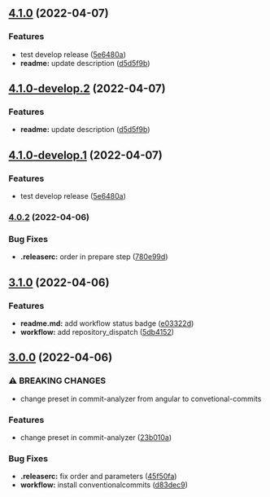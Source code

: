 ## [4.1.0](https://github.com/martcus/try-semantic/compare/v4.0.2...v4.1.0) (2022-04-07)


### Features

* test develop release ([5e6480a](https://github.com/martcus/try-semantic/commit/5e6480a4d7626c8d79725d1a27b0193502eb2491))
* **readme:** update description ([d5d5f9b](https://github.com/martcus/try-semantic/commit/d5d5f9b6bb4d5b67ba8b3213ce43b7fdfa174064))

## [4.1.0-develop.2](https://github.com/martcus/try-semantic/compare/v4.1.0-develop.1...v4.1.0-develop.2) (2022-04-07)


### Features

* **readme:** update description ([d5d5f9b](https://github.com/martcus/try-semantic/commit/d5d5f9b6bb4d5b67ba8b3213ce43b7fdfa174064))

## [4.1.0-develop.1](https://github.com/martcus/try-semantic/compare/v4.0.2...v4.1.0-develop.1) (2022-04-07)


### Features

* test develop release ([5e6480a](https://github.com/martcus/try-semantic/commit/5e6480a4d7626c8d79725d1a27b0193502eb2491))

### [4.0.2](https://github.com/martcus/try-semantic/compare/v4.0.1...v4.0.2) (2022-04-06)


### Bug Fixes

* **.releaserc:** order in prepare step ([780e99d](https://github.com/martcus/try-semantic/commit/780e99d6bce8347c54b4e45aa8d5c6aeb8719be2))

## [3.1.0](https://github.com/martcus/try-semantic/compare/v3.0.0...v3.1.0) (2022-04-06)


### Features

* **readme.md:** add workflow status badge ([e03322d](https://github.com/martcus/try-semantic/commit/e03322de6884241099d4ddd462a6c10d40765685))
* **workflow:** add repository_dispatch ([5db4152](https://github.com/martcus/try-semantic/commit/5db41527ca8ed8f52e85046bfc0b1254e80221f7))

## [3.0.0](https://github.com/martcus/try-semantic/compare/v2.0.2...v3.0.0) (2022-04-06)


### ⚠ BREAKING CHANGES

* change preset in commit-analyzer from angular to convetional-commits

### Features

* change preset in commit-analyzer ([23b010a](https://github.com/martcus/try-semantic/commit/23b010ab776f55bbe690700b4cdd666ed43f6a64))


### Bug Fixes

* **.releaserc:** fix order and parameters ([45f50fa](https://github.com/martcus/try-semantic/commit/45f50fa8d79b533dc28806bc78c8b766fe2ae6e4))
* **workflow:** install conventionalcommits ([d83dec9](https://github.com/martcus/try-semantic/commit/d83dec9c4420289e08834400f40acefaedf2dc54))
